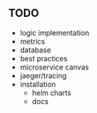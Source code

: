 ## TODO

* logic implementation
* metrics
* database
* best practices
* microservice canvas
* jaeger/tracing  
* installation
    * helm charts
    * docs